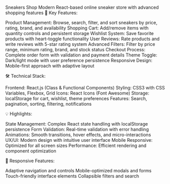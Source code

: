 Sneakers Shop
Modern React-based online sneaker store with advanced shopping features
🚀 Key Features:

Product Management: Browse, search, filter, and sort sneakers by price, rating, brand, and availability
Shopping Cart: Add/remove items with quantity controls and persistent storage
Wishlist System: Save favorite products with heart-toggle functionality
User Reviews: Rate products and write reviews with 5-star rating system
Advanced Filters: Filter by price range, minimum rating, brand, and stock status
Checkout Process: Complete order form with validation and payment details
Theme Toggle: Dark/light mode with user preference persistence
Responsive Design: Mobile-first approach with adaptive layout

🛠 Technical Stack:

Frontend: React.js (Class & Functional Components)
Styling: CSS3 with CSS Variables, Flexbox, Grid
Icons: React Icons (Font Awesome)
Storage: localStorage for cart, wishlist, theme preferences
Features: Search, pagination, sorting, filtering, notifications

💡 Highlights:

State Management: Complex React state handling with localStorage persistence
Form Validation: Real-time validation with error handling
Animations: Smooth transitions, hover effects, and micro-interactions
UX/UI: Modern design with intuitive user interface
Mobile Responsive: Optimized for all screen sizes
Performance: Efficient rendering and component optimization

📱 Responsive Features:

Adaptive navigation and controls
Mobile-optimized modals and forms
Touch-friendly interface elements
Collapsible filters and search
